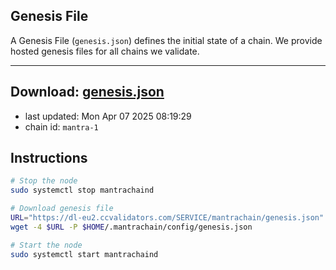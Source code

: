 ## Genesis File
A Genesis File (`genesis.json`) defines the initial state of a chain. We provide hosted genesis files for all chains we validate.

---
**Download: [genesis.json](https://dl-eu2.ccvalidators.com/SERVICE/mantrachain/genesis.json)**
---

- last updated: Mon Apr 07 2025 08:19:29
- chain id: `mantra-1`

## Instructions
```sh
# Stop the node
sudo systemctl stop mantrachaind

# Download genesis file
URL="https://dl-eu2.ccvalidators.com/SERVICE/mantrachain/genesis.json"
wget -4 $URL -P $HOME/.mantrachain/config/genesis.json

# Start the node
sudo systemctl start mantrachaind
```
